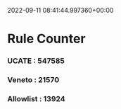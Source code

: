 2022-09-11 08:41:44.997360+00:00
# Rule Counter 
 ### UCATE : 547585

 ### Veneto : 21570

 ### Allowlist : 13924